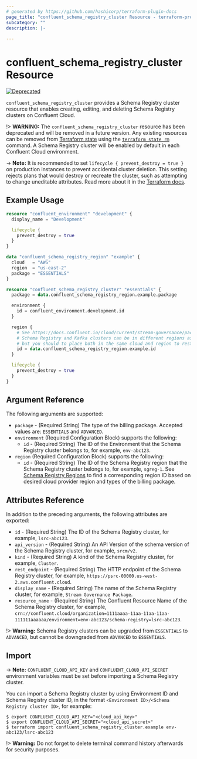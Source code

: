 ```yaml
---
# generated by https://github.com/hashicorp/terraform-plugin-docs
page_title: "confluent_schema_registry_cluster Resource - terraform-provider-confluent"
subcategory: ""
description: |-
  
---
```


# confluent_schema_registry_cluster Resource

[![Deprecated](https://img.shields.io/badge/Lifecycle%20Stage-Deprecated-yellow)](https://docs.confluent.io/cloud/current/api.html#section/Versioning/API-Lifecycle-Policy)

`confluent_schema_registry_cluster` provides a Schema Registry cluster resource that enables creating, editing, and deleting Schema Registry clusters on Confluent Cloud.

!> **WARNING:** The `confluent_schema_registry_cluster` resource has been deprecated and will be removed in a future version. Any existing resources can be removed from [Terraform state](https://www.terraform.io/language/state) using the [`terraform state rm`](https://www.terraform.io/cli/commands/state/rm#command-state-rm) command. A Schema Registry cluster will be enabled by default in each Confluent Cloud environment.

-> **Note:** It is recommended to set `lifecycle { prevent_destroy = true }` on production instances to prevent accidental cluster deletion. This setting rejects plans that would destroy or recreate the cluster, such as attempting to change uneditable attributes. Read more about it in the [Terraform docs](https://www.terraform.io/language/meta-arguments/lifecycle#prevent_destroy).

## Example Usage

```terraform
resource "confluent_environment" "development" {
  display_name = "Development"

  lifecycle {
    prevent_destroy = true
  }
}

data "confluent_schema_registry_region" "example" {
  cloud   = "AWS"
  region  = "us-east-2"
  package = "ESSENTIALS"
}

resource "confluent_schema_registry_cluster" "essentials" {
  package = data.confluent_schema_registry_region.example.package

  environment {
    id = confluent_environment.development.id
  }

  region {
    # See https://docs.confluent.io/cloud/current/stream-governance/packages.html#stream-governance-regions
    # Schema Registry and Kafka clusters can be in different regions as well as different cloud providers,
    # but you should to place both in the same cloud and region to restrict the fault isolation boundary.
    id = data.confluent_schema_registry_region.example.id
  }

  lifecycle {
    prevent_destroy = true
  }
}
```

<!-- schema generated by tfplugindocs -->
## Argument Reference

The following arguments are supported:

- `package` - (Required String) The type of the billing package. Accepted values are: `ESSENTIALS` and `ADVANCED`.
- `environment` (Required Configuration Block) supports the following:
    - `id` - (Required String) The ID of the Environment that the Schema Registry cluster belongs to, for example, `env-abc123`.
- `region` (Required Configuration Block) supports the following:
    - `id` - (Required String) The ID of the Schema Registry region that the Schema Registry cluster belongs to, for example, `sgreg-1`. See [Schema Registry Regions](https://docs.confluent.io/cloud/current/stream-governance/packages.html#stream-governance-regions) to find a corresponding region ID based on desired cloud provider region and types of the billing package.

## Attributes Reference

In addition to the preceding arguments, the following attributes are exported:

- `id` - (Required String) The ID of the Schema Registry cluster, for example, `lsrc-abc123`.
- `api_version` - (Required String) An API Version of the schema version of the Schema Registry cluster, for example, `srcm/v2`.
- `kind` - (Required String) A kind of the Schema Registry cluster, for example, `Cluster`.
- `rest_endpoint` - (Required String) The HTTP endpoint of the Schema Registry cluster, for example, `https://psrc-00000.us-west-2.aws.confluent.cloud`.
- `display_name` - (Required String) The name of the Schema Registry cluster, for example, `Stream Governance Package`.
- `resource_name` - (Required String) The Confluent Resource Name of the Schema Registry cluster, for example, `crn://confluent.cloud/organization=1111aaaa-11aa-11aa-11aa-111111aaaaaa/environment=env-abc123/schema-registry=lsrc-abc123`.

!> **Warning:** Schema Registry clusters can be upgraded from `ESSENTIALS` to `ADVANCED`, but cannot be downgraded from `ADVANCED` to `ESSENTIALS`.

## Import

-> **Note:** `CONFLUENT_CLOUD_API_KEY` and `CONFLUENT_CLOUD_API_SECRET` environment variables must be set before importing a Schema Registry cluster.

You can import a Schema Registry cluster by using Environment ID and Schema Registry cluster ID, in the format `<Environment ID>/<Schema Registry cluster ID>`, for example:

```shell
$ export CONFLUENT_CLOUD_API_KEY="<cloud_api_key>"
$ export CONFLUENT_CLOUD_API_SECRET="<cloud_api_secret>"
$ terraform import confluent_schema_registry_cluster.example env-abc123/lsrc-abc123
```

!> **Warning:** Do not forget to delete terminal command history afterwards for security purposes.

